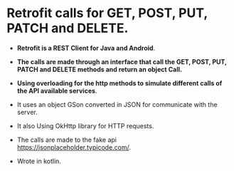 # **Retrofit calls for GET, POST, PUT, PATCH and DELETE.**

- **Retrofit is a REST Client for Java and Android**.

- **The calls are made through an interface that call the GET, POST, PUT, PATCH and DELETE methods and return an object Call<T>.**

- **Using overloading for the http methods to simulate different calls of the API available services**.

- It uses an object GSon converted in JSON for communicate with the server. 

- It also Using OkHttp library for HTTP requests.

- The calls are made to the fake api https://jsonplaceholder.typicode.com/.

- Wrote in kotlin.
